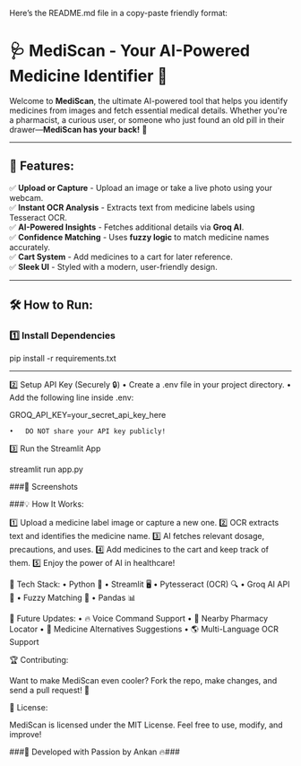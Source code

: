 Here’s the README.md file in a copy-paste friendly format:

# 🩺 MediScan - Your AI-Powered Medicine Identifier 🚀

Welcome to **MediScan**, the ultimate AI-powered tool that helps you identify medicines from images and fetch essential medical details. Whether you're a pharmacist, a curious user, or someone who just found an old pill in their drawer—**MediScan has your back!** 💊

---

## 🎯 Features:
✅ **Upload or Capture** - Upload an image or take a live photo using your webcam.  
✅ **Instant OCR Analysis** - Extracts text from medicine labels using Tesseract OCR.  
✅ **AI-Powered Insights** - Fetches additional details via **Groq AI**.  
✅ **Confidence Matching** - Uses **fuzzy logic** to match medicine names accurately.  
✅ **Cart System** - Add medicines to a cart for later reference.  
✅ **Sleek UI** - Styled with a modern, user-friendly design.  

---

## 🛠️ How to Run:
### 1️⃣ Install Dependencies

pip install -r requirements.txt

---

2️⃣ Setup API Key (Securely 🔒)
	•	Create a .env file in your project directory.
	•	Add the following line inside .env:

GROQ_API_KEY=your_secret_api_key_here


	•	DO NOT share your API key publicly!

3️⃣ Run the Streamlit App

streamlit run app.py

###📸 Screenshots

###💡 How It Works:

1️⃣ Upload a medicine label image or capture a new one.
2️⃣ OCR extracts text and identifies the medicine name.
3️⃣ AI fetches relevant dosage, precautions, and uses.
4️⃣ Add medicines to the cart and keep track of them.
5️⃣ Enjoy the power of AI in healthcare!

🤖 Tech Stack:
	•	Python 🐍
	•	Streamlit 🖥️
	•	Pytesseract (OCR) 🔍
	•	Groq AI API 🤯
	•	Fuzzy Matching 🔢
	•	Pandas 📊

🚀 Future Updates:
	•	🔥 Voice Command Support
	•	📍 Nearby Pharmacy Locator
	•	🏥 Medicine Alternatives Suggestions
	•	🌎 Multi-Language OCR Support

🏆 Contributing:

Want to make MediScan even cooler? Fork the repo, make changes, and send a pull request! 🚀

📜 License:

MediScan is licensed under the MIT License. Feel free to use, modify, and improve!

###💙 Developed with Passion by Ankan 🔥###
